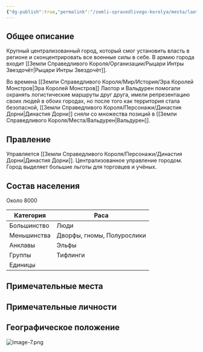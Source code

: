 ```yaml
---
{"dg-publish":true,"permalink":"/zemli-spravedlivogo-korolya/mesta/laotor/"}
---
```


## Общее описание
Крупный централизованный город, который смог установить власть в регионе и сконцентрировать все военные силы в себе. В армию города входит [[Земли Справедливого Короля/Организации/Рыцари Интры Звездочёт\|Рыцари Интры Звездочёт]].

Во времена [[Земли Справедливого Короля/Мир/История/Эра Королей Монстров\|Эра Королей Монстров]] Лаотор и Вальдурен помогали охранять логистические маршруты друг друга, имели репрезентацию своих людей в обоих городах, но после того как территория стала безопасной, [[Земли Справедливого Короля/Персонажи/Династия Дорни\|Династия Дорни]] сняли со множества позиций в [[Земли Справедливого Короля/Места/Вальдурен\|Вальдурен]]. 

## Правление
Управляется [[Земли Справедливого Короля/Персонажи/Династия Дорни\|Династия Дорни]]. Централизованное управление городом. Город выделяет большие льготы для торговцев и учёных.

## Состав населения
Около 8000

| Категория   | Раса                       |
| ----------- | -------------------------- |
| Большинство | Люди                       |
| Меньшинства | Дворфы, гномы, Полурослики |
| Анклавы     | Эльфы                      |
| Группы      | Тифлинги                   |
| Единицы     |                            |

## Примечательные места

## Примечательные личности


## Географическое положение
![image-7.png](/img/user/%D0%9F%D0%BD%D0%B3%20%D1%82%D1%80%D0%B5%D1%88/image-7.png)